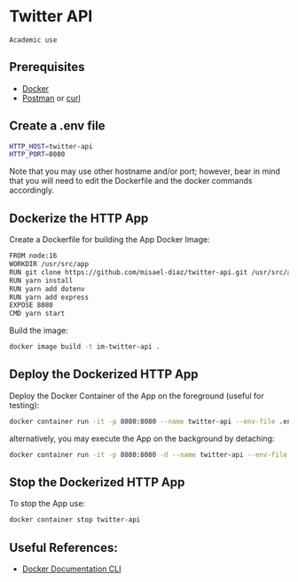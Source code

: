 # Twitter API

```
Academic use
```

## Prerequisites
- [Docker](https://www.docker.com/)
- [Postman](https://www.postman.com/) or [curl](https://curl.se/docs/manpage.html)

## Create a .env file

```sh
HTTP_HOST=twitter-api
HTTP_PORT=8080
```

Note that you may use other hostname and/or port; however, bear in mind that
you will need to edit the Dockerfile and the docker commands accordingly.

## Dockerize the HTTP App

Create a Dockerfile for building the App Docker Image:

```sh
FROM node:16
WORKDIR /usr/src/app
RUN git clone https://github.com/misael-diaz/twitter-api.git /usr/src/app
RUN yarn install
RUN yarn add dotenv
RUN yarn add express
EXPOSE 8080
CMD yarn start
```

Build the image:
```sh
docker image build -t im-twitter-api .
```

## Deploy the Dockerized HTTP App

Deploy the Docker Container of the App on the foreground (useful for testing):
```sh
docker container run -it -p 8080:8080 --name twitter-api --env-file .env im-twitter-api
```

alternatively, you may execute the App on the background by detaching:
```sh
docker container run -it -p 8080:8080 -d --name twitter-api --env-file .env im-twitter-api
```

## Stop the Dockerized HTTP App

To stop the App use:

```sh
docker container stop twitter-api
```

## Useful References:

- [Docker Documentation CLI](https://docs.docker.com/engine/reference/commandline/cli/)
